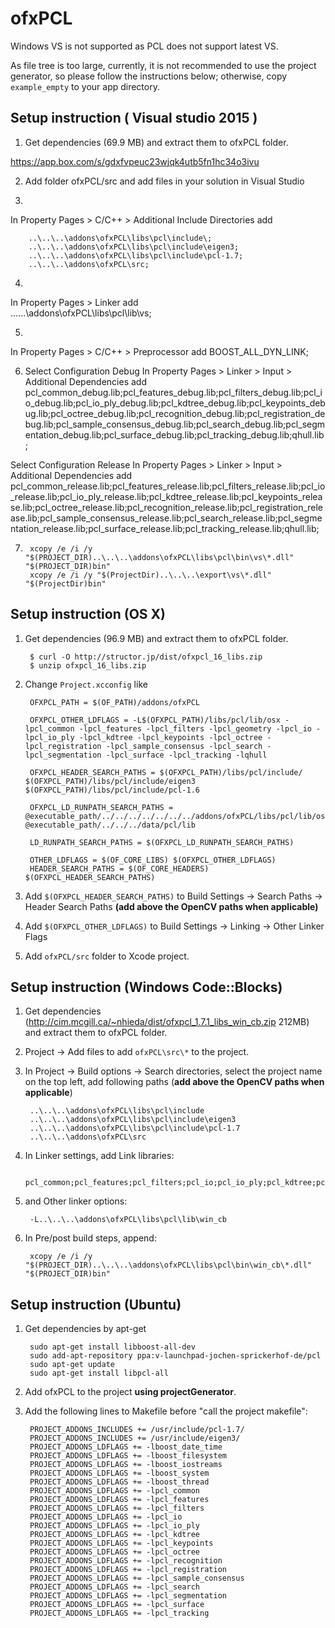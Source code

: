 # ofxPCL

Windows VS is not supported as PCL does not support latest VS.

As file tree is too large, currently, it is not recommended to use the project generator, so please follow the instructions below; otherwise, copy `example_empty` to your app directory.

## Setup instruction ( Visual studio 2015 )

1. Get dependencies (69.9 MB) and extract them to ofxPCL folder.

https://app.box.com/s/gdxfvpeuc23wjqk4utb5fn1hc34o3ivu

2. Add folder ofxPCL/src and add files in your solution in Visual Studio

3. 
In Property Pages > C/C++ > Additional Include Directories add

		..\..\..\addons\ofxPCL\libs\pcl\include\;
		..\..\..\addons\ofxPCL\libs\pcl\include\eigen3;
		..\..\..\addons\ofxPCL\libs\pcl\include\pcl-1.7;
		..\..\..\addons\ofxPCL\src;

4.
In Property Pages > Linker add 	
		..\..\..\addons\ofxPCL\libs\pcl\lib\vs;

5.
In Property Pages > C/C++ > Preprocessor add
		BOOST_ALL_DYN_LINK;

6. Select Configuration Debug
In Property Pages > Linker > Input > Additional Dependencies add
		pcl_common_debug.lib;pcl_features_debug.lib;pcl_filters_debug.lib;pcl_io_debug.lib;pcl_io_ply_debug.lib;pcl_kdtree_debug.lib;pcl_keypoints_debug.lib;pcl_octree_debug.lib;pcl_recognition_debug.lib;pcl_registration_debug.lib;pcl_sample_consensus_debug.lib;pcl_search_debug.lib;pcl_segmentation_debug.lib;pcl_surface_debug.lib;pcl_tracking_debug.lib;qhull.lib;

Select Configuration Release
In Property Pages > Linker > Input > Additional Dependencies add
		pcl_common_release.lib;pcl_features_release.lib;pcl_filters_release.lib;pcl_io_release.lib;pcl_io_ply_release.lib;pcl_kdtree_release.lib;pcl_keypoints_release.lib;pcl_octree_release.lib;pcl_recognition_release.lib;pcl_registration_release.lib;pcl_sample_consensus_release.lib;pcl_search_release.lib;pcl_segmentation_release.lib;pcl_surface_release.lib;pcl_tracking_release.lib;qhull.lib;

7.
		xcopy /e /i /y "$(PROJECT_DIR)..\..\..\addons\ofxPCL\libs\pcl\bin\vs\*.dll" "$(PROJECT_DIR)bin"
		xcopy /e /i /y "$(ProjectDir)..\..\..\export\vs\*.dll" "$(ProjectDir)bin"


## Setup instruction (OS X)

1. Get dependencies (96.9 MB) and extract them to ofxPCL folder.

		$ curl -O http://structor.jp/dist/ofxpcl_16_libs.zip
		$ unzip ofxpcl_16_libs.zip


1. Change `Project.xcconfig` like

		OFXPCL_PATH = $(OF_PATH)/addons/ofxPCL

		OFXPCL_OTHER_LDFLAGS = -L$(OFXPCL_PATH)/libs/pcl/lib/osx -lpcl_common -lpcl_features -lpcl_filters -lpcl_geometry -lpcl_io -lpcl_io_ply -lpcl_kdtree -lpcl_keypoints -lpcl_octree -lpcl_registration -lpcl_sample_consensus -lpcl_search -lpcl_segmentation -lpcl_surface -lpcl_tracking -lqhull

		OFXPCL_HEADER_SEARCH_PATHS = $(OFXPCL_PATH)/libs/pcl/include/ $(OFXPCL_PATH)/libs/pcl/include/eigen3 $(OFXPCL_PATH)/libs/pcl/include/pcl-1.6

		OFXPCL_LD_RUNPATH_SEARCH_PATHS = @executable_path/../../../../../../../addons/ofxPCL/libs/pcl/lib/osx @executable_path/../../../data/pcl/lib

		LD_RUNPATH_SEARCH_PATHS = $(OFXPCL_LD_RUNPATH_SEARCH_PATHS)

		OTHER_LDFLAGS = $(OF_CORE_LIBS) $(OFXPCL_OTHER_LDFLAGS)
		HEADER_SEARCH_PATHS = $(OF_CORE_HEADERS) $(OFXPCL_HEADER_SEARCH_PATHS)

1. Add `$(OFXPCL_HEADER_SEARCH_PATHS)` to Build Settings -> Search Paths -> Header Search Paths **(add above the OpenCV paths when applicable)**


1. Add `$(OFXPCL_OTHER_LDFLAGS)` to Build Settings -> Linking -> Other Linker Flags


1. Add `ofxPCL/src` folder to Xcode project.


## Setup instruction (Windows Code::Blocks)

1. Get dependencies (<http://cim.mcgill.ca/~nhieda/dist/ofxpcl_1.7.1_libs_win_cb.zip> 212MB) and extract them to ofxPCL folder.

1. Project -> Add files to add `ofxPCL\src\*` to the project.

1. In Project -> Build options -> Search directories, select the project name on the top left, add following paths (**add above the OpenCV paths when applicable**)

		..\..\..\addons\ofxPCL\libs\pcl\include
		..\..\..\addons\ofxPCL\libs\pcl\include\eigen3
		..\..\..\addons\ofxPCL\libs\pcl\include\pcl-1.7
		..\..\..\addons\ofxPCL\src

1. In Linker settings, add Link libraries:

		pcl_common;pcl_features;pcl_filters;pcl_io;pcl_io_ply;pcl_kdtree;pcl_keypoints;pcl_octree;pcl_recognition;pcl_registration;pcl_sample_consensus;pcl_search;pcl_segmentation;pcl_surface;pcl_tracking;qhull

1. and Other linker options:

		-L..\..\..\addons\ofxPCL\libs\pcl\lib\win_cb

1. In Pre/post build steps, append:

		xcopy /e /i /y "$(PROJECT_DIR)..\..\..\addons\ofxPCL\libs\pcl\bin\win_cb\*.dll"  "$(PROJECT_DIR)bin"


## Setup instruction (Ubuntu)

1. Get dependencies by apt-get

		sudo apt-get install libboost-all-dev
		sudo add-apt-repository ppa:v-launchpad-jochen-sprickerhof-de/pcl
		sudo apt-get update
		sudo apt-get install libpcl-all

1. Add ofxPCL to the project **using projectGenerator**.

1. Add the following lines to Makefile before "call the project makefile":

		PROJECT_ADDONS_INCLUDES += /usr/include/pcl-1.7/
		PROJECT_ADDONS_INCLUDES += /usr/include/eigen3/
		PROJECT_ADDONS_LDFLAGS += -lboost_date_time
		PROJECT_ADDONS_LDFLAGS += -lboost_filesystem
		PROJECT_ADDONS_LDFLAGS += -lboost_iostreams
		PROJECT_ADDONS_LDFLAGS += -lboost_system
		PROJECT_ADDONS_LDFLAGS += -lboost_thread
		PROJECT_ADDONS_LDFLAGS += -lpcl_common
		PROJECT_ADDONS_LDFLAGS += -lpcl_features
		PROJECT_ADDONS_LDFLAGS += -lpcl_filters
		PROJECT_ADDONS_LDFLAGS += -lpcl_io
		PROJECT_ADDONS_LDFLAGS += -lpcl_io_ply
		PROJECT_ADDONS_LDFLAGS += -lpcl_kdtree
		PROJECT_ADDONS_LDFLAGS += -lpcl_keypoints
		PROJECT_ADDONS_LDFLAGS += -lpcl_octree
		PROJECT_ADDONS_LDFLAGS += -lpcl_recognition
		PROJECT_ADDONS_LDFLAGS += -lpcl_registration
		PROJECT_ADDONS_LDFLAGS += -lpcl_sample_consensus
		PROJECT_ADDONS_LDFLAGS += -lpcl_search
		PROJECT_ADDONS_LDFLAGS += -lpcl_segmentation
		PROJECT_ADDONS_LDFLAGS += -lpcl_surface
		PROJECT_ADDONS_LDFLAGS += -lpcl_tracking
